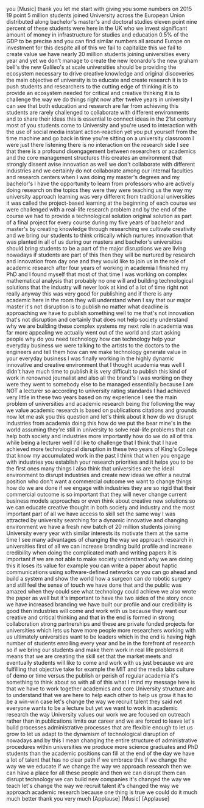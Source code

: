 
you
[Music]
thank you let me start with giving you
some numbers on 2015 19 point 5 million
students joined University across the
European Union distributed along
bachelor&#39;s master&#39;s and doctoral studies
eleven point nine percent of these
students were here in the UK who we
invest significant amount of money in
infrastructure for studies and education
0.5% of the GDP to be precise and you
can find similar numbers all around
Europe on investment for this despite
all of this we fail to capitalize this
we fail to create value we have nearly
20 million students joining universities
every year and yet we don&#39;t manage to
create the new leonardo&#39;s the new graham
bell&#39;s the new Galileo&#39;s at scale
universities should be providing the
ecosystem necessary to drive creative
knowledge and original discoveries the
main objective of university is to
educate and create research it is to
push students and researchers to the
cutting edge of thinking it is to
provide an ecosystem needed for critical
and creative thinking it is to challenge
the way we do things right now
after twelve years in university I can
see that both education and research are
far from achieving this students are
rarely challenged to collaborate with
different environments and to share
their ideas this is essential to connect
ideas in the 21st century most of you
students come to University and you&#39;re
used to interaction with the use of
social media
instant action-reaction yet you put
yourself from the time machine and go
back in time
you&#39;re sitting on a university classroom
I were just there
listening there is no interaction on the
research side I see that there is a
profound disengagement between
researchers or academics and the core
management structures this creates an
environment that strongly dissent avise
innovation as well we don&#39;t collaborate
with different industries and we
certainly do not collaborate among our
internal faculties and research centers
when I was doing my master&#39;s degrees and
my bachelor&#39;s I have the opportunity to
learn from professors who are actively
doing research on the topics they were
they were teaching us the way my
university approach learning was very
different from traditional universities
it was called the project-based learning
at the beginning of each course we were
challenged with a real-life research
problem and by the end of the course we
had to provide a technological solution
original solution as part of a final
project for every course during my five
years of bachelor and master&#39;s by
creating knowledge through researching
we cultivate creativity and we bring our
students to think critically which
nurtures innovation that was planted in
all of us during our masters and
bachelor&#39;s universities should bring
students to be a part of the major
disruptions we are living nowadays if
students are part of this then they will
be nurtured by research and innovation
from day one and they would like to join
us in the role of academic research
after four years of working in academia
I finished my PhD and I found myself
that most of that time I was working on
complex mathematical analysis that
probably no one will
and building technological solutions
that the industry will never look at
kind of a lot of time right not really
anyway this was very good for publishing
and if there is any academic here in the
room they will understand when I say
that our major master it&#39;s not
disruption is to publish no matter what
deadline is approaching we have to
publish something well to me that&#39;s not
innovation that&#39;s not disruption and
certainly that does not help society
understand why we are building these
complex systems my next role in academia
was far more appealing we actually went
out of the world and start asking people
why do you need technology how can
technology help your everyday business
we were talking to the artists to the
doctors to the engineers and tell them
how can we make technology generate
value in your everyday business I was
finally working in the highly dynamic
innovative and creative environment that
I thought academia was well I didn&#39;t
have much time to publish it is very
difficult to publish this kind of work
in renowned journalist and also all the
brand&#39;s I was working on they were they
went to somebody else to be managed
essentially because I am NOT a lecturer
so according to university rating
standards I had achieved very little in
these two years based on my experience I
see the main problem of universities and
academic research being the following
the way we value academic research is
based on publications citations and
grounds now let me ask you this question
and let&#39;s think about it how do we
disrupt industries from academia doing
this how do we put the bear
mine&#39;s in the world assuming they&#39;re
still in university to solve real-life
problems that can help both society and
industries more importantly how do we do
all of this while being a lecturer well
I&#39;d like to challenge that I think that
I have achieved more technological
disruption in these two years of King&#39;s
College that know my accumulated work in
the past I think that when you engage
with industries you establish your
research priorities and it helps you to
be the first ones many things I also
think that universities are the ideal
environment to disrupt industries and
create new ideas we offer a neutral
position who don&#39;t want a commercial
outcome we want to change things how do
we are done if we engage with industries
they are so rigid that their commercial
outcome is so important that they will
never change current business models
approaches or even think about creative
new solutions so we can educate creative
thought in both society and industry and
the most important part of all we have
access to skill set the same way I was
attracted by university searching for a
dynamic innovative and changing
environment we have a fresh new batch of
20 million students joining University
every year with similar interests its
motivate them at the same time I see
many advantages of changing the way we
approach research in universities first
of all we can increase branding build
profile and increase credibility
when doing the complicated math and
writing papers it is important if we are
not able to make society understand why
we are doing this it loses its value for
example you can write a paper about
haptic communications using
software-defined networks or you can go
ahead and build a system and show the
world how a surgeon can do robotic
surgery and still feel the sense of
touch we have done that and the public
was amazed when they could see what
technology could achieve we also wrote
the paper as well but it&#39;s important to
have the two sides of the story once we
have increased branding we have built
our profile and our credibility is good
then industries will come and work with
us because they want our creative and
critical thinking and that in the end is
formed in strong collaboration strong
partnerships and these are private
funded projects for universities which
lets us have more people more
researchers working with us ultimately
universities want to be leaders which in
the end is having high number of
students enrolling every year and be in
the forefront of research so if we bring
our students and make them work in real
life problems it means that we are
creating the skill set that the market
meets and eventually students will like
to come and work with us just because we
are fulfilling that objective take for
example the MIT and the media labs
culture of demo or time versus the
publish or perish of regular academia
it&#39;s something to think about so with
all of this what I mind my message here
is that we have to work together
academics and core University structure
and to understand that we are here to
help each other to help us grow
it has to be a win-win case let&#39;s change
the way we recruit talent they said not
everyone wants to be a lecture but yet
we want to work in academic research the
way University values our work we are
focused on outreach rather than in
publications limits our career and we
are forced to leave let&#39;s build
processes administrative processes that
are flexible enough to let us grow to
let us adapt to the dynamism of
technological disruption of nowadays and
by this I mean changing the entire
structure of administrative procedures
within universities we produce more
science graduates and PhD students than
the academic positions can fill at the
end of the day we have a lot of talent
that has no clear path if we embrace
this if we change the way we we educate
if we change the way we approach
research then we can have a place for
all these people and then we can disrupt
them can disrupt technology we can build
new companies it&#39;s changed the way we
teach let&#39;s change the way we recruit
talent it&#39;s changed the way we approach
academic research because one thing is
true we could do it much much better
thank you very much
[Applause]
[Music]
[Applause]

